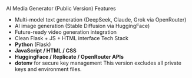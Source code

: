 AI Media Generator (Public Version)
Features
- Multi-model text generation (DeepSeek, Claude, Grok via OpenRouter)
- AI image generation (Stable Diffusion via HuggingFace)
- Future-ready video generation integration
- Clean Flask + JS + HTML interface
Tech Stack
- **Python** (Flask)
- **JavaScript / HTML / CSS**
- **HuggingFace / Replicate / OpenRouter APIs**
- **dotenv** for secure key management
This version excludes all private keys and environment files.
